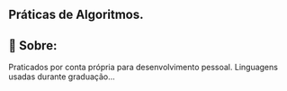 ## Práticas de Algoritmos.

## 📃 Sobre:

Praticados por conta própria para desenvolvimento pessoal.
Linguagens usadas durante graduação...
